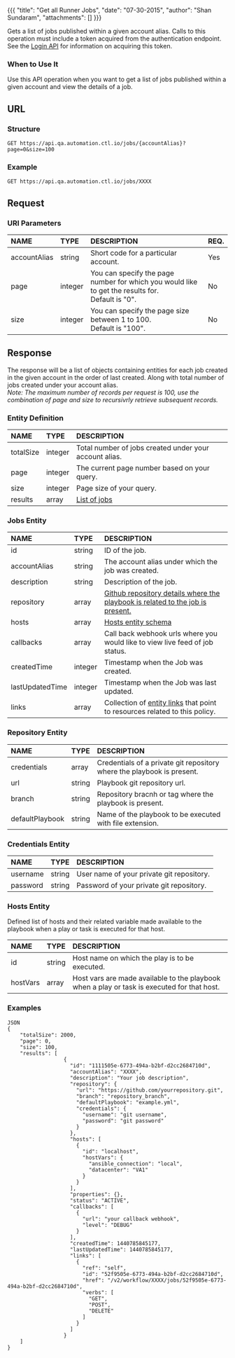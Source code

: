 {{{ "title": "Get all Runner Jobs", "date": "07-30-2015", "author": "Shan Sundaram", "attachments": [] }}}

Gets a list of jobs published within a given account alias. Calls to this operation must include a token acquired from the authentication endpoint. See the [Login API](https://www.ctl.io/api-docs/v2/#authentication-login) for information on acquiring this token.

### When to Use It

Use this API operation when you want to get a list of jobs published within a given account and view the details of a job.

## URL

### Structure

    GET https://api.qa.automation.ctl.io/jobs/{accountAlias}?page=0&size=100
    

### Example

    GET https://api.qa.automation.ctl.io/jobs/XXXX
    

## Request

### URI Parameters

| NAME         | TYPE   | DESCRIPTION                         | REQ. |
| :------------ | :------ | :----------------------------------- | :---- |
| accountAlias | string | Short code for a particular account. | Yes  |
| page | integer | You can specify the page number for which you would like to get the results for. <br /> Default is "0". | No |
| size | integer | You can specify the page size between 1 to 100. <br /> Default is "100". | No |

## Response

The response will be a list of objects containing entities for each job created in the given account in the order of last created. Along with total number of jobs created under your account alias. <br/>*Note: The maximum number of records per request is 100, use the combination of page and size to recursivrly retrieve subsequent records.*

### Entity Definition

| NAME         | TYPE   | DESCRIPTION                         |
| :------------ | :------ | :----------------------------------- |
| totalSize | integer | Total number of jobs created under your account alias. |
| page | integer | The current page number based on your query. |
| size | integer | Page size of your query. |
| results | array | [List of jobs](#jobs) | 

### Jobs Entity <a name="jobs"></a>
| NAME        | TYPE   | DESCRIPTION |
| :------------ | :------ | :----------------------------------- |
| id          | string | ID of the job. |
| accountAlias | string | The account alias under which the job was created. |
| description | string | Description of the job. |
| repository  | array  | [Github repository details where the playbook is related to the job is present.](#repoEntity) |
| hosts       | array  | [Hosts entity schema](#hostsEntity) |
| callbacks   | array  | Call back webhook urls where you would like to view live feed of job status. |
| createdTime | integer | Timestamp when the Job was created. |
| lastUpdatedTime | integer | Timestamp when the Job was last updated. |
| links       | array  | Collection of [entity links](https://www.ctl.io/api-docs/v2/#getting-started-api-v20-links-framework) that point to resources related to this policy. |

### Repository Entity <a name="repoEntity"></a>
| NAME         | TYPE   | DESCRIPTION                         |
| :------------ | :------ | :----------------------------------- |
| credentials | array | Credentials of a private git repository where the playbook is present. |
| url | string | Playbook git repository url. |
| branch | string | Repository bracnh or tag where the playbook is present. |
| defaultPlaybook | string | Name of the playbook to be executed with file extension. |

### Credentials Entity

| NAME         | TYPE   | DESCRIPTION                         |
| :------------ | :------ | :----------------------------------- |
| username | string | User name of your private git repository. |
| password | string | Password of your private git repository. |

### Hosts Entity <a name="hostsEntity"></a>
Defined list of hosts and their related variable made available to the playbook when a play or task is executed for that host.


| NAME         | TYPE   | DESCRIPTION                         |
| :------------ | :------ | :----------------------------------- |
| id | string | Host name on which the play is to be executed. |
| hostVars | array | Host vars are made available to the playbook when a play or task is executed for that host. |


### Examples

    JSON
    {
    	"totalSize": 2000,
    	"page": 0,
    	"size": 100,
    	"results": [
				      {
				        "id": "1111505e-6773-494a-b2bf-d2cc2684710d",
				        "accountAlias": "XXXX",
				        "description": "Your job description",
				        "repository": {
				          "url": "https://github.com/yourrepository.git",
				          "branch": "repository_branch",
				          "defaultPlaybook": "example.yml",
				          "credentials": {
				            "username": "git username",
				            "password": "git password"
				          }
				        },
				        "hosts": [
				          {
				            "id": "localhost",
				            "hostVars": {
				              "ansible_connection": "local",
				              "datacenter": "VA1"
				            }
				          }
				        ],
				        "properties": {},
				        "status": "ACTIVE",
				        "callbacks": [
				          {
				          	"url": "your callback webhook",
				          	"level": "DEBUG"
				          }
				        ],
				        "createdTime": 1440785845177,
				        "lastUpdatedTime": 1440785845177,
				        "links": [
				          {
				            "ref": "self",
				            "id": "52f9505e-6773-494a-b2bf-d2cc2684710d",
				            "href": "/v2/workflow/XXXX/jobs/52f9505e-6773-494a-b2bf-d2cc2684710d",
				            "verbs": [
				              "GET",
				              "POST",
				              "DELETE"
				            ]
				          }
				        ]
				      }
    	]
	}